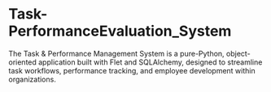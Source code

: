 # Task-PerformanceEvaluation_System
The Task &amp; Performance Management System is a pure-Python, object-oriented application built with Flet and  SQLAlchemy, designed to streamline task workflows, performance tracking, and employee development within  organizations.
